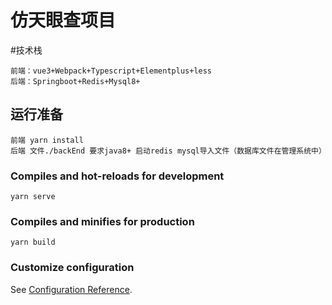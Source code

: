 # 仿天眼查项目

#技术栈
```
前端：vue3+Webpack+Typescript+Elementplus+less
后端：Springboot+Redis+Mysql8+
```

## 运行准备
```
前端 yarn install
后端 文件./backEnd 要求java8+ 启动redis mysql导入文件（数据库文件在管理系统中）
```
### Compiles and hot-reloads for development
```
yarn serve
```

### Compiles and minifies for production
```
yarn build
```

### Customize configuration
See [Configuration Reference](https://cli.vuejs.org/config/).
